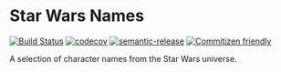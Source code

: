 # Star Wars Names

[![Build Status](https://travis-ci.com/azdanov/random-starwars-names.svg?branch=master)](https://travis-ci.com/azdanov/random-starwars-names)
[![codecov](https://codecov.io/gh/azdanov/random-starwars-names/branch/master/graph/badge.svg)](https://codecov.io/gh/azdanov/random-starwars-names)
[![semantic-release](https://img.shields.io/badge/%20%20%F0%9F%93%A6%F0%9F%9A%80-semantic--release-e10079.svg)](https://github.com/semantic-release/semantic-release)
[![Commitizen friendly](https://img.shields.io/badge/commitizen-friendly-brightgreen.svg)](http://commitizen.github.io/cz-cli/)

A selection of character names from the Star Wars universe.

